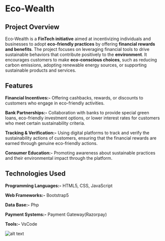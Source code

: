 # Eco-Wealth
## Project Overview
Eco-Wealth is a **FinTech initiative** aimed at incentivizing individuals and businesses to adopt **eco-friendly practices** by offering **financial rewards and benefits**. The project focuses on leveraging financial tools to drive sustainable behaviors that contribute positively to the **environment**. It encourages customers to make **eco-conscious choices**, such as reducing carbon emissions, adopting renewable energy sources, or supporting sustainable products and services.

## Features
**Financial Incentives:-** Offering cashbacks, rewards, or discounts to customers who engage in eco-friendly activities.

**Bank Partnerships:-** Collaboration with banks to provide special green loans, eco-friendly investment options, or lower interest rates for customers who meet certain sustainability criteria.

**Tracking & Verification:-** Using digital platforms to track and verify the sustainability actions of customers, ensuring that the financial rewards are earned through genuine eco-friendly actions.

**Consumer Education:-** Promoting awareness about sustainable practices and their environmental impact through the platform.

## Technologies Used

**Programming Languages:-** HTML5, CSS, JavaScript

**Web Frameworks:-** Bootstrap5

**Data Base:-** Php

**Payment Systems:-** Payment Gateway(Razorpay)

**Tools:-** VsCode

![alt text](https://www.youtube.com/watch?v=AiiFbsAlLaI&list=LL&index=5)
